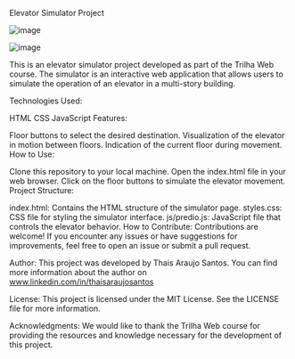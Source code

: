 Elevator Simulator Project

![image](https://github.com/thaisaraujosantos/trilha_web/assets/103574424/04f67f01-b106-4d2a-b1ad-bc4e49d65496)

![image](https://github.com/thaisaraujosantos/trilha_web/assets/103574424/d4e08644-4927-4976-93c1-a36d8b7a312c)



This is an elevator simulator project developed as part of the Trilha Web course. The simulator is an interactive web application that allows users to simulate the operation of an elevator in a multi-story building.

Technologies Used:

HTML
CSS
JavaScript
Features:

Floor buttons to select the desired destination.
Visualization of the elevator in motion between floors.
Indication of the current floor during movement.
How to Use:

Clone this repository to your local machine.
Open the index.html file in your web browser.
Click on the floor buttons to simulate the elevator movement.
Project Structure:

index.html: Contains the HTML structure of the simulator page.
styles.css: CSS file for styling the simulator interface.
js/predio.js: JavaScript file that controls the elevator behavior.
How to Contribute:
Contributions are welcome! If you encounter any issues or have suggestions for improvements, feel free to open an issue or submit a pull request.

Author:
This project was developed by Thais Araujo Santos. You can find more information about the author on www.linkedin.com/in/thaisaraujosantos

License:
This project is licensed under the MIT License. See the LICENSE file for more information.

Acknowledgments:
We would like to thank the Trilha Web course for providing the resources and knowledge necessary for the development of this project.
